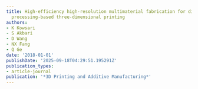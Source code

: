 ```yaml
---
title: High-efficiency high-resolution multimaterial fabrication for digital light
  processing-based three-dimensional printing
authors:
- K Kowsari
- S Akbari
- D Wang
- NX Fang
- Q Ge
date: '2018-01-01'
publishDate: '2025-09-18T04:29:51.195291Z'
publication_types:
- article-journal
publication: '*3D Printing and Additive Manufacturing*'
---
```

